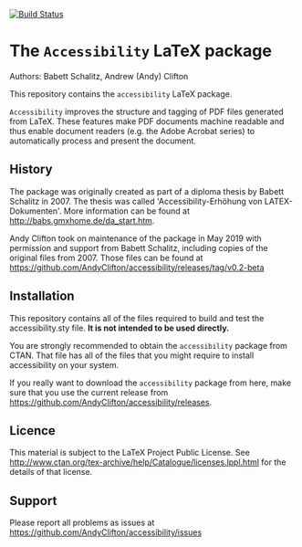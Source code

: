 [![Build Status](https://travis-ci.org/AndyClifton/accessibility.svg?branch=master)](https://travis-ci.org/AndyClifton/accessibility)

# The `Accessibility` LaTeX package

Authors: Babett Schalitz, Andrew (Andy) Clifton

This repository contains the `accessibility` LaTeX package.

`Accessibility` improves the structure and tagging of PDF files generated from LaTeX. These features make PDF documents machine readable and thus enable document readers (e.g. the Adobe Acrobat series) to automatically process and present the document.

## History

The package was originally created as part of a diploma thesis by Babett Schalitz in 2007. The thesis was called 'Accessibility-Erhöhung von LATEX-Dokumenten'. More information can be found at http://babs.gmxhome.de/da_start.htm.

Andy Clifton took on maintenance of the package in May 2019 with permission and support from Babett Schalitz, including copies of the original files from 2007. Those files can be found at https://github.com/AndyClifton/accessibility/releases/tag/v0.2-beta

## Installation
This repository contains all of the files required to build and test the accessibility.sty file. **It is not intended to be used directly.**

You are strongly recommended to obtain the `accessibility` package from CTAN. That file has all of the files that you might require to install accessibility on your system.

If you really want to download the `accessibility` package from here, make sure that you use the current release from https://github.com/AndyClifton/accessibility/releases.


## Licence

This material is subject to the LaTeX Project Public License.
See http://www.ctan.org/tex-archive/help/Catalogue/licenses.lppl.html
for the details of that license.

## Support

Please report all problems as issues at https://github.com/AndyClifton/accessibility/issues
